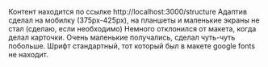 Контент находится по ссылке http://localhost:3000/structure
Адаптив сделал на мобилку (375px-425px), на планшеты и маленькие экраны не стал (сделаю, если необходимо)
Немного отклонился от макета, когда делал карточки. Очень маленькие получались, сделал чуть-чуть побольше. Шрифт стандартный, тот который был в макете google fonts не находит. 